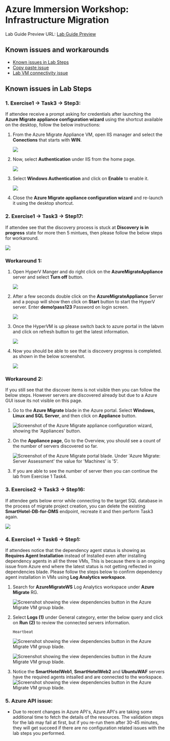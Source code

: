 # Azure Immersion Workshop: Infrastructure Migration

Lab Guide Preview URL: [Lab Guide Preview](https://experience.cloudlabs.ai/#/labguidepreview/4c14777d-6338-4016-9ac6-ba7b050a4816)

## Known issues and workarounds

- [Known issues in Lab Steps](#Known-issues-in-lab-steps)
- [Copy paste issue](https://docs.cloudlabs.ai/Learner/Troubleshooting/CopyPaste)
- [Lab VM connectivity issue](https://docs.cloudlabs.ai/Learner/Troubleshooting/RDP)

## Known issues in Lab Steps 

### 1. **Exercise1 -> Task3 -> Step3**: 

   If attendee receive a prompt asking for credentials after launching the **Azure Migrate appliance configuration wizard** using the shortcut available on the desktop, follow the below instructions:
   
   1. From the Azure Migrate Appliance VM, open IIS manager and select the **Conections** that starts with **WIN**.

      ![](https://github.com/CloudLabsAI-Azure/Know-Before-You-Go/blob/main/media/lob-issue-03.png?raw=true)
      
   1. Now, select **Authentication** under IIS from the home page.

      ![](https://github.com/CloudLabsAI-Azure/Know-Before-You-Go/blob/main/media/lob-issue-04.png?raw=true)
      
   1. Select **Windows Authentication** and click on **Enable** to enable it.

      ![](https://github.com/CloudLabsAI-Azure/Know-Before-You-Go/blob/main/media/lob-issue-05.png?raw=true)
   
   1. Close the **Azure Migrate appliance configuration wizard** and re-launch it using the desktop shortcut.

### 2. **Exercise1 -> Task3 -> Step17**: 
    
If attendee see that the discovery process is stuck at **Discovery is in progress** state for more then 5 mintues, then please follow the below steps for workaround.
    
![](https://github.com/CloudLabsAI-Azure/Know-Before-You-Go/blob/main/media/progress.png?raw=true)
   
   ### Workaround 1:
   
   1. Open HyperV Manger and do right click on the **AzureMigrateAppliance** server and select **Turn off** button. 

      ![](https://github.com/CloudLabsAI-Azure/Know-Before-You-Go/blob/main/media/hypervshut.png?raw=true)
      
   1. After a few seconds double click on the **AzureMigrateAppliance** Server and a popup will show then click on **Start** button to start the HyperV server. Enter **demo!pass123** Password on login screen.
    
        ![](https://github.com/CloudLabsAI-Azure/Know-Before-You-Go/blob/main/media/start.png?raw=true)
     
   3. Once the HyperVM is up please switch back to azure portal in the labvm and click on refresh button to get the latest information. 

        ![](https://github.com/CloudLabsAI-Azure/Know-Before-You-Go/blob/main/media/refresh.png?raw=true)
     
   4. Now you should be able to see that is discovery progress is completed. as shown in the below screenshot.

        ![](https://github.com/CloudLabsAI-Azure/Know-Before-You-Go/blob/main/media/done.png?raw=true)

   ### Workaround 2: 
   
   If you still see that the discover items is not visible then you can follow the below steps. However servers are discovered already but due to a Azure GUI issue its not visible on this page.

   1. Go to the **Azure Migrate** blade in the Azure portal.  Select **Windows, Linux and SQL Server**, and then click on **Appliance** button.
      
      ![Screenshot of the Azure Migrate appliance configuration wizard, showing the 'Appliances' button.](https://github.com/CloudLabs-MCW/MCW-Line-of-business-application-migration/blob/prod/Hands-on%20lab/images/Exercise1/Discovered_Servers_Count.png?raw=true "Appliances")
      
   2. On the **Appliance page**, Go to the Overview, you should see a count of the number of servers discovered so far.
      
      ![Screenshot of the Azure Migrate portal blade. Under 'Azure Migrate: Server Assessment' the value for 'Machines' is '5'.](https://github.com/CloudLabs-MCW/MCW-Line-of-business-application-migration/blob/prod/Hands-on%20lab/images/Exercise1/Machines.png?raw=true "Machines")
    
   3. If you are able to see the number of server then you can continue the lab from Exercise 1 Task4. 
     
### 3. **Exercise2 -> Task3 -> Step16**:    

If attendee gets below error while connecting to the target SQL database in the process of migrate project creation, you can delete the existing **SmartHotel-DB-for-DMS** endpoint, recreate it and then perform Task3 again.
    
![](https://github.com/CloudLabsAI-Azure/Know-Before-You-Go/blob/main/media/Lob-dms-issue.png?raw=true)


### 4. **Exercise1 -> Task6 -> Step1**: 

   If attendees notice that the dependency agent status is showing as **Requires Agent Installation** instead of Installed even after installing dependency agents in all the three VMs, This is because there is an ongoing issue from Azure end where the latest status is not getting reflected in dependencies blade. Please follow the steps below to confirm dependency agent installation in VMs using **Log Analytics workspace**.
   
   1. Search for **AzureMigrateWS** Log Analytics workspace under **Azure Migrate** RG.

      ![Screenshot showing the view dependencies button in the Azure Migrate VM group blade.](https://github.com/CloudLabs-MCW/MCW-Line-of-business-application-migration/blob/prod/Hands-on%20lab/images/Exercise1/dependency-1.png?raw=true "View dependencies")


   1. Select **Logs (1)** under General category, enter the below query and click on **Run** **(2)** to review the connected servers information.

       ```
       Heartbeat
       ```

      ![Screenshot showing the view dependencies button in the Azure Migrate VM group blade.](https://github.com/CloudLabs-MCW/MCW-Line-of-business-application-migration/blob/prod/Hands-on%20lab/images/Exercise1/dependency-2.png?raw=true "View dependencies")



      ![Screenshot showing the view dependencies button in the Azure Migrate VM group blade.](https://github.com/CloudLabs-MCW/MCW-Line-of-business-application-migration/blob/prod/Hands-on%20lab/images/Exercise1/dependency-2.1.png?raw=true "View dependencies")
     
   1. Notice the **SmartHotelWeb1**, **SmartHotelWeb2** and **UbuntuWAF** servers have the required agents intsalled and are connected to the workspace.
       ![Screenshot showing the view dependencies button in the Azure Migrate VM group blade.](https://github.com/CloudLabs-MCW/MCW-Line-of-business-application-migration/blob/prod/Hands-on%20lab/images/Exercise1/dependency-3.png?raw=true "View dependencies")
      
### 5. **Azure API issue**: 

- Due to recent changes in Azure API's, Azure API's are taking some additional time to fetch the details of the resources. The validation steps for the lab may fail at first, but if you re-run them after 30-45 minutes, they will get succeed if there are no configuration related issues with the lab steps you performed.
